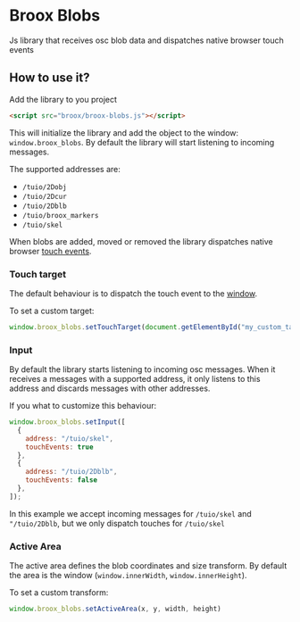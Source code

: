 # Broox Blobs
Js library that receives osc blob data and dispatches native browser touch events

## How to use it?

Add the library to you project

```html
<script src="broox/broox-blobs.js"></script>
```

This will initialize the library and add the object to the window: `window.broox_blobs`. 
By default the library will start listening to incoming messages.

The supported addresses are:

- `/tuio/2Dobj`
- `/tuio/2Dcur`
- `/tuio/2Dblb`
- `/tuio/broox_markers`
- `/tuio/skel` 

When blobs are added, moved or removed the library dispatches native browser [touch events](https://developer.mozilla.org/en-US/docs/Web/API/Touch_events).


### Touch target

The default behaviour is to dispatch the touch event to the [window](https://developer.mozilla.org/en-US/docs/Web/API/Window). 

To set a custom target:

```js
window.broox_blobs.setTouchTarget(document.getElementById("my_custom_target"))
```

### Input

By default the library starts listening to incoming osc messages. When it receives a messages with a supported address, it only listens to this address and discards messages with other addresses.

If you what to customize this behaviour:

```js
window.broox_blobs.setInput([
  {
    address: "/tuio/skel",
    touchEvents: true
  },
  {
    address: "/tuio/2Dblb",
    touchEvents: false
  },
]);
```

In this example we accept incoming messages for `/tuio/skel` and `"/tuio/2Dblb`, but we only dispatch touches for `/tuio/skel`

### Active Area

The active area defines the blob coordinates and size transform. By default the area is the window (`window.innerWidth`, `window.innerHeight`).

To set a custom transform:

```js
window.broox_blobs.setActiveArea(x, y, width, height)


